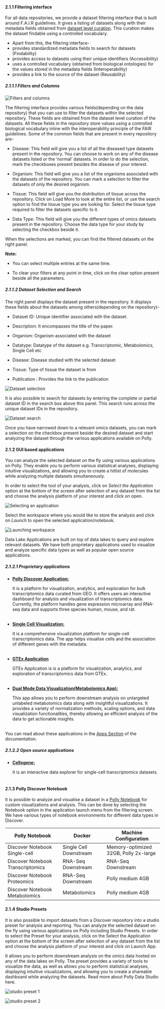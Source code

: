 #### 2.1.1 Filtering interface

For all data repositories, we provide a dataset filtering interface that is built around F.A.I.R guidelines. It gives a listing of datasets along with their metadata fields obtained from [dataset level curation](https://github.com/ElucidataInc/polly-docs/blob/discover_doc_revamp/docs/Data%20Lake%20Revamp.md#12-what-do-we-mean-by-curation-of-data-in-polly). This curation makes the dataset findable using a controlled vocabulary.

* Apart from this, the filtering interface- 
* provides standardized metadata fields to search for datasets (Findability)
* provides access to datasets using their unique identifiers (Accessibility)
* uses a controlled vocabulary (obtained from biological ontologies) for the values stored in the metadata fields (Interoperability)
* provides a link to the source of the dataset (Reusability)

##### 2.1.1.1 Filters and Columns

![Filters and columns](../img/Discover/ORC1.png)

The filtering interface provides various fields(depending on the data repository) that you can use to filter the datasets within the selected repository. These fields are obtained from the dataset level curation of the datasets. All these fields in the repository store values using a controlled biological vocabulary inline with the interoperability principle of the FAIR guidelines. Some of the common fields that are present in every repository are-

* Disease: This field will give you a list of all the diseased type datasets present in the repository. You can choose to work on any of the disease datasets listed or the ‘normal’ datasets. In order to do the selection, mark the checkboxes present besides the disease of your interest.

* Organism: This field will give you a list of the organisms associated with the datasets of the repository. You can mark a selection to filter the datasets of only the desired organism.

* Tissue: This field will give you the distribution of tissue across the repository. Click on Load More to look at the entire list, or use the search option to find the tissue type you are looking for. Select the tissue type required to filter the datasets specific to it.

* Data Type: This field will give you the different types of omics datasets present in the repository. Choose the data type for your study by selecting the checkbox beside it.

When the selections are marked, you can find the filtered datasets on the right panel.

**Note:**

*    You can select multiple entries at the same time.

*    To clear your filters at any point in time, click on the clear option present beside all the parameters.

##### 2.1.1.2 Dataset Selection and Search


The right panel displays the dataset present in the repository. It displays these fields about the datasets among others(depending on the repository)-

*    Dataset ID: Unique identifier associated with the dataset.

*    Description: It encompasses the title of the paper.

*    Organism: Organism associated with the dataset

*    Datatype: Datatype of the dataset e.g. Transcriptomic, Metabolomics, Single Cell etc

*    Disease: Disease studied with the selected dataset

*    Tissue: Type of tissue the dataset is from

*    Publication : Provides the link to the publication

![Dataset selection](../img/Discover/ORC2.png)

It is also possible to search for datasets by entering the complete or partial dataset ID in the search box above this panel. This search runs across the unique dataset IDs in the repository.

![Dataset search](../img/Discover1/dataset_search.png)

Once you have narrowed down to a relevant omics datasets, you can mark a selection on the checkbox present beside the desired dataset and start analyzing the dataset through the various applications available on Polly.

#### 2.1.2 GUI based applications

You can analyze the selected dataset on the fly using various applications on Polly. They enable you to perform various statistical analyses, displaying intuitive visualizations, and allowing you to create a hitlist of molecules while analyzing multiple datasets simultaneously.

In order to select the tool of your analysis, click on *Select the Application* option at the bottom of the screen after selection of any dataset from the list and choose the analysis platform of your interest and click on open.

![Selecting an application](../img/Discover/ORC3.png)

Select the workspace where you would like to store the analysis and click on *Launch* to open the selected application/notebook.

![Launching workspace](../img/Discover/ORC4.png)
  

Data Lake Applications are built on top of data lakes to query and explore relevant datasets. We have both proprietary applications used to visualize and analyze specific data types as well as popular open source applications. 

##### 2.1.2.1 Proprietary applications

*   **[Polly Discover Application:](https://docs.elucidata.io/Apps/Polly%20Discover%20Application.html)**

    It is a platform for visualization, analytics, and exploration for bulk transcriptomics data curated from GEO. It offers users an interactive dashboard for analysis and visualization of transcriptomics data. Currently, the platform handles gene expression microarray and RNA-seq data and supports three species human, mouse, and rat.  
    <br />

*   **[Single Cell Visualization:](https://docs.elucidata.io/Apps/Single%20Cell%20Visualization.html)**

    It is a comprehensive visualization platform for single-cell transcriptomics data. The app helps visualise cells and the association of different genes with the metadata.  
    <br />


*   **[GTEx Application](https://docs.elucidata.io/Apps/GTEX%20Discover.html)**

    GTEx Application is is a platform for visualization, analytics, and exploration of transcriptomics data from GTEx.  
    <br />

*   **[Dual Mode Data Visualization(Metabolomics App):](https://docs.elucidata.io/Apps/Metabolomic%20Data/Dual%20Mode%20Visualization.html)**

    This app allows you to perform downstream analysis on untargeted unlabeled metabolomics data along with insightful visualizations. It provides a variety of normalization methods, scaling options, and data visualization functionalities, thereby allowing an efficient analysis of the data to get actionable insights.  
    <br />

You can read about these applications in the [Apps Section](https://docs.elucidata.io/Apps/) of the documentation. 

##### 2.1.2.2 Open source applications


*   **[Cellxgene:](https://chanzuckerberg.github.io/cellxgene/posts/annotations)**

    It is an interactive data explorer for single-cell transcriptomics datasets.  
    <br />
 
#### 2.1.3 Polly Discover Notebook

It is possible to analyze and visualise a dataset in a [Polly Notebook](https://docs.elucidata.io/Scaling%20compute/Polly%20Notebooks.html) for custom visualizations and analysis. This can be done by selecting the Notebook option in the application launch menu from the filtering screen. We have various types of notebook environments for different data types in Discover. 


| Polly Notebook| Docker      | Machine Configuration   |
|---------------|-----------|-------|
| Discover Notebook Single-cell  | Single Cell Downstream   | Memory-optimized 32GB, Polly 2x-large |
| Discover Notebook Transcriptomics  | RNA-Seq Downstream     | RNA-Seq Downstream  |
| Discover Notebook Proteomics   | RNA-Seq Downstream   | Polly medium 4GB  |
| Discover Notebook Metabolomics| Metabolomics | Polly medium 4GB |
    

#### 2.1.4 Studio Presets
It is also possible to import datasets from a Discover repository into a studio preset for analysis and reporting. You can analyze the selected dataset on the fly using various applications on Polly including Studio Presets. In order to select the Preset for your analysis, click on the Select the Application option at the bottom of the screen after selection of any dataset from the list and choose the analysis platform of your interest and click on Launch App.

It allows you to perform downstream analysis on the omics data hosted on any of the data lakes on Polly. The preset provides a variety of tools to visualize the data, as well as allows you to perform statistical analyses, displaying intuitive visualizations, and allowing you to create a shareable dashboard while analyzing the datasets. Read more about Polly Data Studio here.

![studio preset 1](../img/Discover1/studio_1.png)

![studio preset 2](../img/Discover1/studio_2.png)

